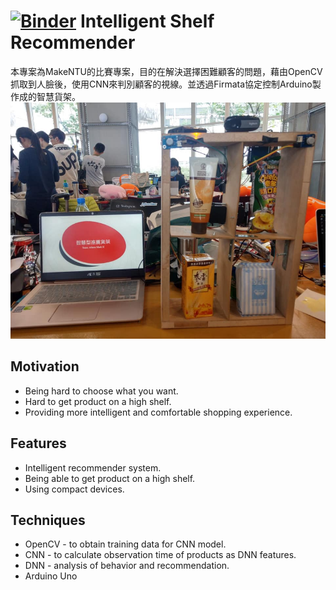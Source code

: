 [![Binder](https://mybinder.org/badge_logo.svg)](https://mybinder.org/v2/gh/yanshuolee/NTU-Hackathon.git/master)
Intelligent Shelf Recommender
=========
本專案為MakeNTU的比賽專案，目的在解決選擇困難顧客的問題，藉由OpenCV抓取到人臉後，使用CNN來判別顧客的視線。並透過Firmata協定控制Arduino製作成的智慧貨架。
![](https://github.com/alanhc/NTU-Hackathon/blob/master/1.jpg)

## Motivation
* Being hard to choose what you want.
* Hard to get product on a high shelf.
* Providing more intelligent and comfortable shopping experience.

## Features
* Intelligent recommender system.
* Being able to get product on a high shelf.
* Using compact devices.

## Techniques
* OpenCV - to obtain training data for CNN model.
* CNN - to calculate observation time of products as DNN features.
* DNN - analysis of behavior and recommendation.
* Arduino Uno
